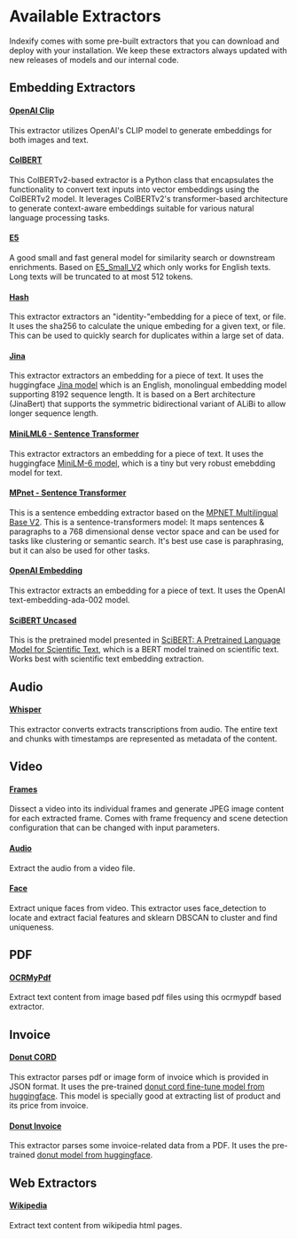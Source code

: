 # Available Extractors

Indexify comes with some pre-built extractors that you can download and deploy with your installation. We keep these extractors always updated with new releases of models and our internal code.


## Embedding Extractors
#### [OpenAI Clip](https://github.com/tensorlakeai/indexify-extractors/tree/main/embedding-extractors/clip)
This extractor utilizes OpenAI's CLIP model to generate embeddings for both images and text.


#### [ColBERT](https://github.com/tensorlakeai/indexify-extractors/tree/main/embedding-extractors/colbert)
This ColBERTv2-based extractor is a Python class that encapsulates the functionality to convert text inputs into vector embeddings using the ColBERTv2 model. It leverages ColBERTv2's transformer-based architecture to generate context-aware embeddings suitable for various natural language processing tasks.


#### [E5](https://github.com/tensorlakeai/indexify-extractors/tree/main/embedding-extractors/e5_embedding)
A good small and fast general model for similarity search or downstream enrichments.
Based on [E5_Small_V2](https://huggingface.co/intfloat/e5-small-v2) which only works for English texts. Long texts will be truncated to at most 512 tokens.


#### [Hash](https://github.com/tensorlakeai/indexify-extractors/tree/main/embedding-extractors/hash-embedding)
This extractor extractors an "identity-"embedding for a piece of text, or file. It uses the sha256 to calculate the unique embeding for a given text, or file. This can be used to quickly search for duplicates within a large set of data.


#### [Jina](https://github.com/tensorlakeai/indexify-extractors/tree/main/embedding-extractors/jina_base_en)
This extractor extractors an embedding for a piece of text.
It uses the huggingface [Jina model](https://huggingface.co/jinaai/jina-embeddings-v2-base-en) which is an English, monolingual embedding model supporting 8192 sequence length. It is based on a Bert architecture (JinaBert) that supports the symmetric bidirectional variant of ALiBi to allow longer sequence length.

#### [MiniLML6 - Sentence Transformer](https://github.com/tensorlakeai/indexify-extractors/tree/main/embedding-extractors/minilm-l6)
This extractor extractors an embedding for a piece of text.
It uses the huggingface [MiniLM-6 model](https://huggingface.co/sentence-transformers/all-MiniLM-L6-v2), which is a tiny but very robust emebdding model for text.

#### [MPnet - Sentence Transformer](https://github.com/tensorlakeai/indexify-extractors/tree/main/embedding-extractors/mpnet)
This is a sentence embedding extractor based on the [MPNET Multilingual Base V2](https://huggingface.co/sentence-transformers/paraphrase-multilingual-mpnet-base-v2).
This is a sentence-transformers model: It maps sentences & paragraphs to a 768 dimensional dense vector space and can be used for tasks like clustering or semantic search.
It's best use case is paraphrasing, but it can also be used for other tasks.

#### [OpenAI Embedding](https://github.com/tensorlakeai/indexify-extractors/tree/main/embedding-extractors/openai-embedding)
This extractor extracts an embedding for a piece of text.
It uses the OpenAI text-embedding-ada-002 model.

#### [SciBERT Uncased](https://github.com/tensorlakeai/indexify-extractors/tree/main/embedding-extractors/scibert)
This is the pretrained model presented in [SciBERT: A Pretrained Language Model for Scientific Text](https://www.aclweb.org/anthology/D19-1371/), which is a BERT model trained on scientific text.
Works best with scientific text embedding extraction.


## Audio
#### [Whisper](https://github.com/tensorlakeai/indexify-extractors/tree/main/whisper-asr)
This extractor converts extracts transcriptions from audio. The entire text and
chunks with timestamps are represented as metadata of the content.


## Video
#### [Frames](https://github.com/tensorlakeai/indexify-extractors/tree/main/video/frames)
Dissect a video into its individual frames and generate JPEG image content for each extracted frame. Comes with frame frequency and scene detection configuration that can be changed with input parameters.

#### [Audio](https://github.com/tensorlakeai/indexify-extractors/tree/main/video/audio-extractor)
Extract the audio from a video file.

#### [Face](https://github.com/tensorlakeai/indexify-extractors/tree/main/video/face-extractor)
Extract unique faces from video. This extractor uses face_detection to locate and extract facial features and sklearn DBSCAN to cluster and find uniqueness.


## PDF
#### [OCRMyPdf](https://github.com/tensorlakeai/indexify-extractors/tree/main/pdf/ocrmypdf)
Extract text content from image based pdf files using this ocrmypdf based extractor.


## Invoice
#### [Donut CORD](https://github.com/tensorlakeai/indexify-extractors/tree/main/invoice-extractor/donut_cord)
This extractor parses pdf or image form of invoice which is provided in JSON format. It uses the pre-trained [donut cord fine-tune model from huggingface](https://huggingface.co/naver-clova-ix/donut-base-finetuned-cord-v2).
This model is specially good at extracting list of product and its price from invoice.

#### [Donut Invoice](https://github.com/tensorlakeai/indexify-extractors/tree/main/invoice-extractor/donut_invoice)
This extractor parses some invoice-related data from a PDF.
It uses the pre-trained [donut model from huggingface](https://huggingface.co/docs/transformers/model_doc/donut).


## Web Extractors

#### [Wikipedia](https://github.com/tensorlakeai/indexify-extractors/tree/main/web-extractors/wikipedia)
Extract text content from wikipedia html pages.